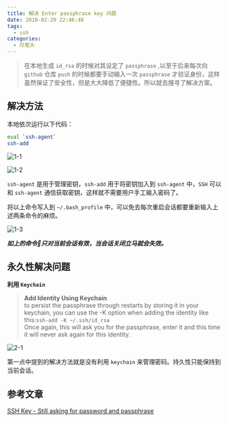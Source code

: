 ```yaml
---
title: 解决 Enter passphrase key 问题
date: 2018-02-20 22:46:48
tags:
  - ssh
categories:
  - 烂笔头
---
```


> 在本地生成 `id_rsa` 的时候对其设定了 `passphrase` ,以至于后来每次向 `github` 仓库 `push` 的时候都要手动输入一次 `passphrase` 才验证身份，这样虽然保证了安全性，但是大大降低了便捷性。所以就去搜寻了解决方案。

<!-- more -->

## 解决方法

本地依次运行以下代码：

```bash
eval `ssh-agent`
ssh-add
```

![1-1](http://myblog-static.oss-cn-beijing.aliyuncs.com/post-imgs/%E8%A7%A3%E5%86%B3-Enter-passphrase-key-%E9%97%AE%E9%A2%98/1-1.png?x-oss-process=style/blogImg-watermark)

![1-2](http://myblog-static.oss-cn-beijing.aliyuncs.com/post-imgs/%E8%A7%A3%E5%86%B3-Enter-passphrase-key-%E9%97%AE%E9%A2%98/1-2.png?x-oss-process=style/blogImg-watermark)

`ssh-agent` 是用于管理密钥，`ssh-add` 用于将密钥加入到 `ssh-agent` 中，`SSH` 可以和 `ssh-agent` 通信获取密钥，这样就不需要用户手工输入密码了。

将以上命令写入到 `~/.bash_profile` 中，可以免去每次重启会话都要重新输入上述两条命令的麻烦。

![1-3](http://myblog-static.oss-cn-beijing.aliyuncs.com/post-imgs/%E8%A7%A3%E5%86%B3-Enter-passphrase-key-%E9%97%AE%E9%A2%98/1-3.png?x-oss-process=style/blogImg-watermark)

***如上的命令只对当前会话有效，当会话关闭立马就会失效。***

## 永久性解决问题

**利用 `Keychain`**

> **Add Identity Using Keychain**<br/> to persist the passphrase through restarts by storing it in your keychain, you can use the -K option when adding the identity like this:`ssh-add -K ~/.ssh/id_rsa`<br/>
Once again, this will ask you for the passphrase, enter it and this time it will never ask again for this identity.

![2-1](http://myblog-static.oss-cn-beijing.aliyuncs.com/post-imgs/%E8%A7%A3%E5%86%B3-Enter-passphrase-key-%E9%97%AE%E9%A2%98/2-1.png?x-oss-process=style/blogImg-watermark)

第一点中提到的解决方法就是没有利用 `keychain` 来管理密码。持久性只能保持到当前会话。

## 参考文章

[SSH Key - Still asking for password and passphrase
](https://stackoverflow.com/questions/21095054/ssh-key-still-asking-for-password-and-passphrase)





